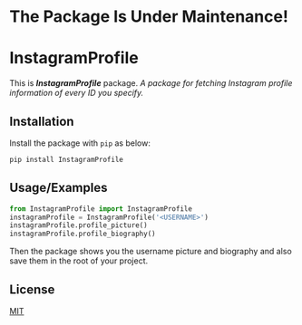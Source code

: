 # The Package Is Under Maintenance!


# InstagramProfile

This is ***InstagramProfile*** package.
*A package for fetching Instagram profile information of every ID you specify.*


## Installation

Install the package with `pip` as below:

```bash
pip install InstagramProfile
```


## Usage/Examples

```python
from InstagramProfile import InstagramProfile
instagramProfile = InstagramProfile('<USERNAME>')
instagramProfile.profile_picture()
instagramProfile.profile_biography()
```
Then the package shows you the username picture and biography and also save them in the root of your project.


## License

[MIT](https://choosealicense.com/licenses/mit/)

